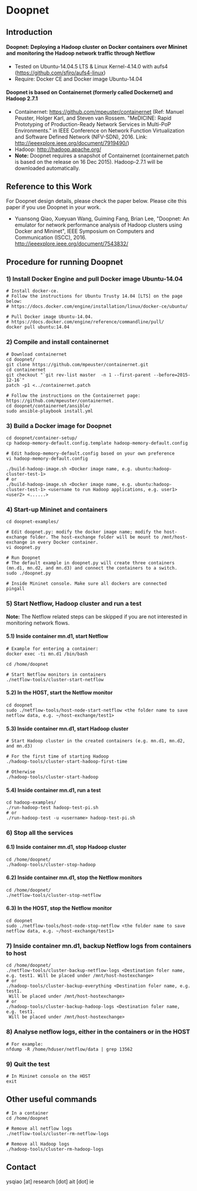 Doopnet
=======

## Introduction
#### Doopnet: Deploying a Hadoop cluster on Docker containers over Mininet and monitoring the Hadoop network traffic through Netflow
* Tested on Ubuntu-14.04.5 LTS & Linux Kernel-4.14.0 with aufs4 (https://github.com/sfjro/aufs4-linux)
* Require: Docker CE and Docker image Ubuntu-14.04

#### Doopnet is based on Containernet (formerly called Dockernet) and Hadoop 2.7.1 
* Containernet: https://github.com/mpeuster/containernet (Ref: Manuel Peuster, Holger Karl, and Steven van Rossem. "MeDICINE: Rapid Prototyping of Production-Ready Network Services in Multi-PoP Environments." in IEEE Conference on Network Function Virtualization and Software Defined Network (NFV-SDN), 2016. Link: http://ieeexplore.ieee.org/document/7919490/)
* Hadoop: http://hadoop.apache.org/
* **Note:** Doopnet requires a snapshot of Containernet (containernet.patch is based on the release on 16 Dec 2015). Hadoop-2.7.1 will be downloaded automatically.  

## Reference to this Work
For Doopnet design details, please check the paper below. Please cite this paper if you use Doopnet in your work. 
* Yuansong Qiao, Xueyuan Wang, Guiming Fang, Brian Lee, "Doopnet: An emulator for network performance analysis of Hadoop clusters using Docker and Mininet", IEEE Symposium on Computers and Communication (ISCC), 2016. http://ieeexplore.ieee.org/document/7543832/

## Procedure for running Doopnet

### 1) Install Docker Engine and pull Docker image Ubuntu-14.04
```
# Install docker-ce. 
# Follow the instructions for Ubuntu Trusty 14.04 [LTS] on the page below:
# https://docs.docker.com/engine/installation/linux/docker-ce/ubuntu/

# Pull Docker image Ubuntu-14.04. 
# https://docs.docker.com/engine/reference/commandline/pull/
docker pull ubuntu:14.04
```

### 2) Compile and install containernet
```
# Download containernet
cd doopnet/
git clone https://github.com/mpeuster/containernet.git
cd containernet
git checkout "`git rev-list master  -n 1 --first-parent --before=2015-12-16`"
patch -p1 <../containernet.patch

# Follow the instructions on the Containernet page: https://github.com/mpeuster/containernet. 
cd doopnet/containernet/ansible/
sudo ansible-playbook install.yml 
```

### 3) Build a Docker image for Doopnet 
```
cd doopnet/container-setup/
cp hadoop-memory-default.config.template hadoop-memory-default.config

# Edit hadoop-memory-default.config based on your own preference
vi hadoop-memory-default.config

./build-hadoop-image.sh <Docker image name, e.g. ubuntu:hadoop-cluster-test-1>
# or 
./build-hadoop-image.sh <Docker image name, e.g. ubuntu:hadoop-cluster-test-1> <username to run Hadoop applications, e.g. user1> <user2> <......>
```

### 4) Start-up Mininet and containers
```
cd doopnet-examples/

# Edit doopnet.py: modify the docker image name; modify the host-exchange folder. The host-exchange folder will be mount to /mnt/host-exchange in every Docker container. 
vi doopnet.py

# Run Doopnet
# The default example in doopnet.py will create three containers (mn.d1, mn.d2, and mn.d3) and connect the containers to a switch.
sudo ./doopnet.py

# Inside Mininet console. Make sure all dockers are connected
pingall
```

### 5) Start Netflow, Hadoop cluster and run a test 

**Note:** The Netflow related steps can be skipped if you are not interested in monitoring network flows.

#### 5.1) Inside container mn.d1, start Netflow
```
# Example for entering a container:
docker exec -ti mn.d1 /bin/bash

cd /home/doopnet

# Start Netflow monitors in containers
./netflow-tools/cluster-start-netflow
```

#### 5.2) In the HOST, start the Netflow monitor
```
cd doopnet
sudo ./netflow-tools/host-node-start-netflow <the folder name to save netflow data, e.g. ~/host-exchange/test1>
```

#### 5.3) Inside container mn.d1, start Hadoop cluster
```
# Start Hadoop cluster in the created containers (e.g. mn.d1, mn.d2, and mn.d3)

# For the first time of starting Hadoop
./hadoop-tools/cluster-start-hadoop-first-time

# Otherwise
./hadoop-tools/cluster-start-hadoop
```

#### 5.4) Inside container mn.d1, run a test
```
cd hadoop-examples/
./run-hadoop-test hadoop-test-pi.sh
# or 
./run-hadoop-test -u <username> hadoop-test-pi.sh
```

### 6) Stop all the services

#### 6.1) Inside container mn.d1, stop Hadoop cluster
```
cd /home/doopnet/
./hadoop-tools/cluster-stop-hadoop
```

#### 6.2) Inside container mn.d1, stop the Netflow monitors
```
cd /home/doopnet/
./netflow-tools/cluster-stop-netflow
```

#### 6.3) In the HOST, stop the Netflow monitor
```
cd doopnet
sudo ./netflow-tools/host-node-stop-netflow <the folder name to save netflow data, e.g. ~/host-exchange/test1>
```

### 7) Inside container mn.d1, backup Netflow logs from containers to host
```
cd /home/doopnet/
./netflow-tools/cluster-backup-netflow-logs <Destination foler name, e.g. test1. Will be placed under /mnt/host-hostexchange>
# or 
./hadoop-tools/cluster-backup-everything <Destination foler name, e.g. test1.
 Will be placed under /mnt/host-hostexchange>
# or
./hadoop-tools/cluster-backup-hadoop-logs <Destination foler name, e.g. test1.
 Will be placed under /mnt/host-hostexchange>
```

### 8) Analyse netflow logs, either in the containers or in the HOST 
```
# For example:
nfdump -R /home/hduser/netflow/data | grep 13562
```

### 9) Quit the test
```
# In Mininet console on the HOST
exit
```

## Other useful commands 
```
# In a container
cd /home/doopnet

# Remove all netflow logs
./netflow-tools/cluster-rm-netflow-logs

# Remove all Hadoop logs
./hadoop-tools/cluster-rm-hadoop-logs
```

## Contact
ysqiao [at] research [dot] ait [dot] ie

